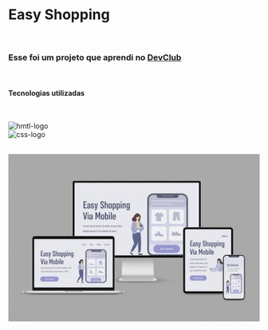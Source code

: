 <h1> Easy Shopping</h1>

<br>
<h3>Esse foi um projeto que aprendi no <a href="https://rodolfomori.com.br/devclub">DevClub</a></h3> <br>

<h4>Tecnologias utilizadas </h4>
<br>

<img src="https://img.shields.io/badge/HTML5-E34F26?style=for-the-badge&logo=html5&logoColor=white " alt="hmtl-logo"><br>
<img src="https://img.shields.io/badge/CSS3-1572B6?style=for-the-badge&logo=css3&logoColor=white" alt="css-logo"><br> <br>


<img src= "https://github.com/Caio-Cesar137/Easy-Shopping/blob/main/img/ChatGPT%20Image%2010%20de%20abr.%20de%202025,%2009_43_35.png?raw=true">
